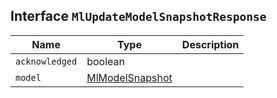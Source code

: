 ## Interface `MlUpdateModelSnapshotResponse`

| Name | Type | Description |
| - | - | - |
| `acknowledged` | boolean | &nbsp; |
| `model` | [MlModelSnapshot](./MlModelSnapshot.md) | &nbsp; |
